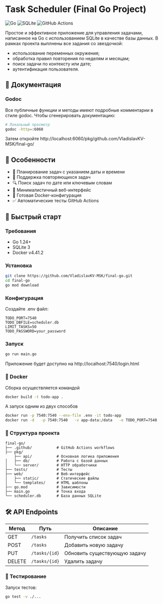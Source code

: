 # Task Scheduler (Final Go Project)

![Go](https://img.shields.io/badge/Go-1.24-blue)
![SQLite](https://img.shields.io/badge/SQLite-3-lightgrey)
![GitHub Actions](https://img.shields.io/badge/GitHub_Actions-passing-brightgreen)

Простое и эффективное приложение для управления задачами, написанное на Go с использованием SQLite в качестве базы данных.
В рамках проекта выплнены все задания со звездочкой:

- использование переменных окружения;
- обработка правил повторения по неделям и месяцам;
- поиск задачи по контексту или дате;
- аутентификация пользователя.

## 📖 Документация

### Godoc
Все публичные функции и методы имеют подробные комментарии в стиле godoc. Чтобы сгенерировать документацию:


```bash
# Локальный просмотр
godoc -http=:6060
```
Затем откройте http://localhost:6060/pkg/github.com/VladislavKV-MSK/final-go/

## 📌 Особенности

- 📅 Планирование задач с указанием даты и времени
- 🔄 Поддержка повторяющихся задач
- 🔍 Поиск задач по дате или ключевым словам
- 📱 Минималистичный веб-интерфейс
- 🐳 Готовая Docker-конфигурация
- ✅ Автоматические тесты GitHub Actions

## 🚀 Быстрый старт

### Требования
- Go 1.24+
- SQLite 3
- Docker v4.41.2
  
### Установка
```bash
git clone https://github.com/VladislavKV-MSK/final-go.git
cd final-go
go mod download
```

### Конфигурация
Создайте .env файл:
```
TODO_PORT=7540
TODO_DBFILE=scheduler.db 
LIMIT_TASKS=50
TODO_PASSWORD=your_password
```
### Запуск
```bash
go run main.go
```
Приложение будет доступно на http://localhost:7540/login.html

### 🐳 Docker
Сборка осуществляется командой 
```bash
docker build -t todo-app .
```
А запуск одним из двух способов
```bash
docker run -p 7540:7540 --env-file .env -it todo-app
docker run -d   -p 7540:7540   -v app-data:/data   -e TODO_PORT=7540   -e TODO_DBFILE=/data/scheduler.db   -e LIMIT_TASKS=50   -e TODO_PASSWORD=your_password -it todo-app
```

### 📂 Структура проекта
```text
final-go/
├── .github/           # GitHub Actions workflows
├── pkg/
    ├── api/           # Основная логика приложения
│   ├── db/            # Работа с базой данных
│   └── server/        # HTTP обработчики
├── tests/             # Тесты
├── web/               # Веб-интерфейс
│   ├── static/        # Статические файлы
│   └── templates/     # HTML шаблоны
├── go.mod             # Зависимости
├── main.go            # Точка входа
└── scheduler.db       # База данных SQLite
```
## 🛠️ API Endpoints

| Метод  | Путь           | Описание                      |
|--------|----------------|-------------------------------|
| GET    | `/tasks`       | Получить список задач         |
| POST   | `/tasks`       | Добавить новую задачу         |
| PUT    | `/tasks/{id}`  | Обновить существующую задачу  |
| DELETE | `/tasks/{id}`  | Удалить задачу                |


### 🤖 Тестирование
Запуск тестов:

```bash
go test -v ./...
```



